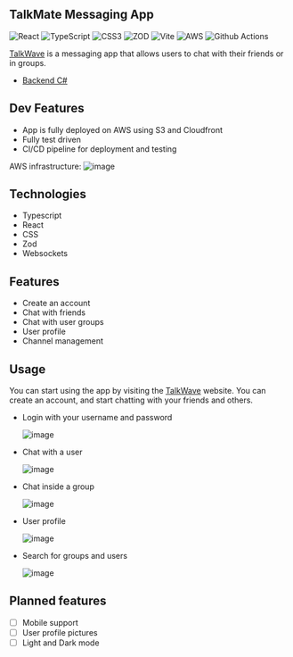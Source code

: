 ## TalkMate Messaging App 
![React](https://img.shields.io/badge/react-%2320232a.svg?style=for-the-badge&logo=react&logoColor=%2361DAFB) ![TypeScript](https://img.shields.io/badge/typescript-%23007ACC.svg?style=for-the-badge&logo=typescript&logoColor=white) ![CSS3](https://img.shields.io/badge/CSS3-1572B6?style=for-the-badge&logo=css3&logoColor=white) ![ZOD](https://img.shields.io/badge/Zod-000000?style=for-the-badge&logo=zod&logoColor=3068B7) ![Vite](https://img.shields.io/badge/Vite-B73BFE?style=for-the-badge&logo=vite&logoColor=FFD62E) ![AWS](https://img.shields.io/badge/Amazon_AWS-FF9900?style=for-the-badge&logo=amazonaws&logoColor=white) ![Github Actions](https://img.shields.io/badge/GitHub_Actions-2088FF?style=for-the-badge&logo=github-actions&logoColor=white)

[TalkWave](https://talkwaveapp.com/) is a messaging app that allows users to chat with their friends or in groups. 

- [Backend C#](https://github.com/Gabefire/TalkWaveApi)

## Dev Features
- App is fully deployed on AWS using S3 and Cloudfront
- Fully test driven
- CI/CD pipeline for deployment and testing

AWS infrastructure:
![image](https://github.com/user-attachments/assets/e07276f5-cc96-4863-b97a-05b48f63b42a)

## Technologies
- Typescript
- React
- CSS
- Zod
- Websockets

## Features
- Create an account
- Chat with friends
- Chat with user groups
- User profile
- Channel management


## Usage
You can start using the app by visiting the [TalkWave](https://talkwaveapp.com/) website. You can create an account, and start chatting with your friends and others.

- Login with your username and password

  ![image](https://github.com/user-attachments/assets/de4c62f8-9a62-48a9-a974-d986f2391207)


- Chat with a user
  
  ![image](https://github.com/user-attachments/assets/1072b2bd-e8b7-41de-9edc-c229b63ff06a)

- Chat inside a group
      
  ![image](https://github.com/user-attachments/assets/559d0722-4f84-4933-8d9c-6af309490292)


- User profile

  ![image](https://github.com/user-attachments/assets/354c021e-88e2-4de4-80bb-0a690c199d8e)

- Search for groups and users
  
  ![image](https://github.com/user-attachments/assets/a37ff62c-83ca-4e76-88fd-38c166cbb40f)

## Planned features
- [ ] Mobile support
- [ ] User profile pictures
- [ ] Light and Dark mode
